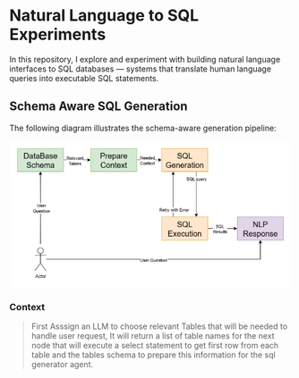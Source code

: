 # Natural Language to SQL Experiments

In this repository, I explore and experiment with building natural language interfaces to SQL databases — systems that translate human language queries into executable SQL statements.

## Schema Aware SQL Generation

The following diagram illustrates the schema-aware generation pipeline:

![pipeline](design/schema_awareness.png)

### Context

> First Asssign an LLM to choose relevant Tables that will be needed to handle user request, It will return a list of table names for the next node that will execute a select statement to get first row from each table and the tables schema to prepare this information for the sql generator agent.

```

```
